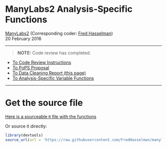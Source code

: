 # ManyLabs2 Analysis-Specific Functions
[ManyLabs2](https://osf.io/8cd4r) (Corresponding coder: [Fred Hasselman](https://osf.io/ujgs6/))  
20 February 2016  



--------

> **NOTE:** Code review has completed.

* [To Code Review Instructions](http://fredhasselman.com/other/ML2/ML2_RcodeReview.html)
* [To PoPS Proposal](http://fredhasselman.com/other/ML2/ML2_PoPS_proposal.html)
* [To Data Cleaning Report (this page)](http://fredhasselman.com/other/ML2/ML2_data_cleaning.html)
* [To Analysis-Specific Variable Functions](http://fredhasselman.com/other/ML2/ML2_varfuns.html)

--------

# Get the source file

[Here is a sourceable `R` file with the functions](https://github.com/FredHasselman/manylabRs/blob/master/R/ML2_variable_functions.R)

Or source it directly:

```r
library(devtools)
source_url(url = 'https://raw.githubusercontent.com/FredHasselman/manylabRs/master/R/ML2_variable_functions.R')
```

